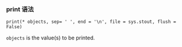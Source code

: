 ### print 语法

    print(* objects, sep= ' ', end = '\n', file = sys.stout, flush = False)
    

`objects` is the value(s) to be printed.

